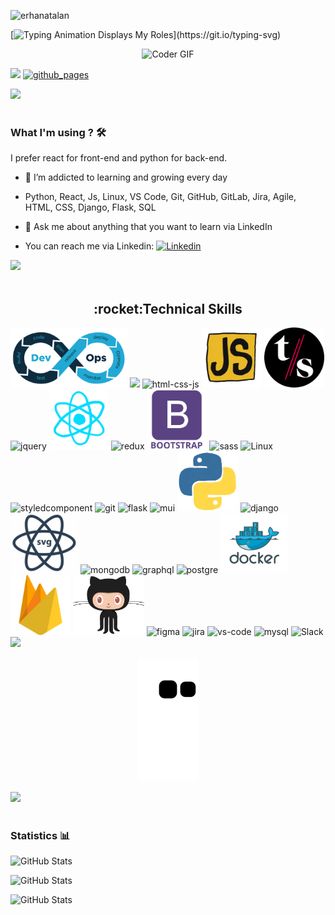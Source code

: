 <p align="left"> <img src="https://komarev.com/ghpvc/?username=erhanatalan&label=Profile%20views&color=0e75b6&style=flat" alt="erhanatalan" /> </p>

[![Typing Animation Displays My Roles](https://readme-typing-svg.herokuapp.com?color=%2336BCF7&lines=Hello+I'm+Erhan+;Welcome+to+my+Github+profile;I'm+Full-Stack+Developer;)](https://git.io/typing-svg)

<p align="center">
  <img src="https://media.giphy.com/media/SWoSkN6DxTszqIKEqv/giphy.gif" alt="Coder GIF" width="500" height="400">
</p>

[![](https://img.shields.io/badge/linkedin-%230077B5.svg?&style=for-the-badge&logo=linkedin&logoColor=white)](https://www.linkedin.com/in/erhanatalan/)
<a href="https://github.com/erhanatalan" target="_blank"> <img src="https://user-images.githubusercontent.com/94930605/160260064-ff3aa908-cbfd-4350-ab28-a26a0b7a1819.png" alt="github_pages" height="28.5"/></a>

<!-- <p align="center">  </p> -->
<img src="https://user-images.githubusercontent.com/73097560/115834477-dbab4500-a447-11eb-908a-139a6edaec5c.gif"><br><br>

### What I'm using ? 🛠

I prefer react for front-end and python for back-end.
<br/>

- 🌱 I’m addicted to learning and growing every day
- Python, React, Js, Linux, VS Code, Git, GitHub, GitLab, Jira, Agile, HTML, CSS, Django, Flask, SQL

- 💬 Ask me about anything that you want to learn via LinkedIn

- You can reach me via Linkedin: <a href="https://www.linkedin.com/in/erhanatalan/" target="_blank"> <img src="https://img.shields.io/badge/linkedin-%230077B5.svg?&style=for-the-badge&logo=linkedin&logoColor=white" alt="Linkedin" height="20"/></a>

<img src="https://user-images.githubusercontent.com/73097560/115834477-dbab4500-a447-11eb-908a-139a6edaec5c.gif"><br><br>

<h2 align="center">:rocket:Technical Skills</h2>
<div>
    <img src="./img/agile.png" alt="agile" height="96"/>
    <img src="https://brandslogos.com/wp-content/uploads/images/html5-logo.png"  height="96"/> 
    <img src="https://brandslogos.com/wp-content/uploads/images/css3-logo.png" alt="html-css-js"  width="90"/> 
    <img src="https://github.com/prowebdev119/prowebdev119/blob/main/git%20profile%20icons/javascript_aladdinGene.gif" height="96" alt="javascript" />
    <img src="https://github.com/prowebdev119/prowebdev119/blob/main/git%20profile%20icons/ts_aladdinGene.gif" height="96" alt="typescript" />
    <img src="https://raw.githubusercontent.com/danielcranney/readme-generator/main/public/icons/skills/jquery-colored.svg" height="96" alt="jquery" />
    <img src="https://github.com/prowebdev119/prowebdev119/blob/main/git%20profile%20icons/react_aladdinGene.gif" height="96" alt="react" /> 
    <img src="https://raw.githubusercontent.com/danielcranney/readme-generator/main/public/icons/skills/redux-colored.svg" height="96" alt="redux" />
    <img src="https://github.com/prowebdev119/prowebdev119/blob/main/git%20profile%20icons/bootstrap_aladdinGene.png" height="96" alt="bootstrap" /> 
    <img src="https://raw.githubusercontent.com/danielcranney/readme-generator/main/public/icons/skills/sass-colored.svg" height="96" alt="sass" />
    <img src="https://brandslogos.com/wp-content/uploads/images/linux-logo-1.png" alt="Linux"  height="96"/> 
    <img src="https://styled-components.com/logo.png" height="96" alt="styledcomponent" />
    <img src="https://brandslogos.com/wp-content/uploads/images/git-logo.png" alt="git"  height="96"/>
    <img src="https://brandslogos.com/wp-content/uploads/images/flask-logo.png" alt="flask"  height="96"/>
    <img src="https://raw.githubusercontent.com/danielcranney/readme-generator/main/public/icons/skills/materialui-colored.svg" height="96" alt="mui" /> 
    <img src="https://github.com/prowebdev119/prowebdev119/blob/main/git%20profile%20icons/python_aladdinGene.gif" height="96" alt="python" />
    <img src="https://brandslogos.com/wp-content/uploads/images/django-community-logo.png" alt="django"  height="96"/> 
    <img src="https://github.com/prowebdev119/prowebdev119/blob/main/git%20profile%20icons/svg_aladdinGene.gif" height="96" alt="svg" /> 
    <img src="https://raw.githubusercontent.com/danielcranney/readme-generator/main/public/icons/skills/mongodb-colored.svg" height="96" alt="mongodb" />
    <img src="https://raw.githubusercontent.com/danielcranney/readme-generator/main/public/icons/skills/graphql-colored.svg" height="96" alt="graphql" />
    <img src="https://raw.githubusercontent.com/danielcranney/readme-generator/main/public/icons/skills/postgresql-colored.svg" height="96" alt="postgre" />
    <img src="https://github.com/prowebdev119/prowebdev119/blob/main/git%20profile%20icons/docker_aladdinGene.png" height="96" alt="docker" /> 
    <img src="https://github.com/prowebdev119/prowebdev119/blob/main/git%20profile%20icons/firebase_aladdinGene.webp" height="96" alt="firebase" />
    <img src="https://github.com/prowebdev119/prowebdev119/blob/main/git%20profile%20icons/git_aladdinGene.gif" height="96" alt="git" />
    <img src="https://raw.githubusercontent.com/danielcranney/readme-generator/main/public/icons/skills/figma-colored.svg" height="96" alt="figma" />
    <img src="https://wac-cdn.atlassian.com/dam/jcr:e348b562-4152-4cdc-8a55-3d297e509cc8/Jira%20Software-blue.svg?cdnVersion=578" width="200" alt="jira" />
    <img src="https://www.vectorlogo.zone/logos/visualstudio_code/visualstudio_code-ar21.svg" alt="vs-code" height="96"/>
    <img src="https://brandslogos.com/wp-content/uploads/images/mysql-logo-1.png" alt="mysql"  height="96"/>
    <img src="https://www.vectorlogo.zone/logos/slack/slack-ar21.svg" alt="Slack" height="96"/>
</div>
<img src="https://user-images.githubusercontent.com/73097560/115834477-dbab4500-a447-11eb-908a-139a6edaec5c.gif"><br><br>

<div  align="center"> <img src="https://raw.githubusercontent.com/scriptex/github-contributions-snake/snake/github-contribution-grid-snake.svg" /></div>
<br> 
<img src="https://user-images.githubusercontent.com/73097560/115834477-dbab4500-a447-11eb-908a-139a6edaec5c.gif"><br><br>
  
  ### Statistics 📊

![GitHub Stats](https://github-readme-stats.vercel.app/api?username=erhanatalan&theme=compact)

![GitHub Stats](https://github-readme-stats.vercel.app/api/top-langs/?username=erhanatalan&theme=compact)

![GitHub Stats](https://github-readme-streak-stats.herokuapp.com/?user==erhanatalan&theme=chartreuse-dark&layout=compact)
